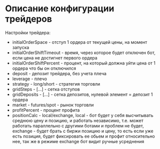 # Описание конфигурации трейдеров

Настройки трейдера:

* initialOrderSpace - отступ 1 ордера от текущей цены, на момент запуска
* initialOrderShiftTimeout - время, через которое будет отключен бот, если цена не достигнет первого ордера
* initialOrderShiftPercent - процент, на который должна уйти цена от 1 ордера что бы он отключился
* deposit - депозит трейдера, без учета плеча
* leverage - плечо
* strategy - long/short - стратегия торговли
* gridSteps - \[...] - сетка отступов
* gridDeposits - \[...] - сетка депозитов, нулевой элемент = депозит 1 ордера
* market - futures/spot - рынок торговли
* profitPercent - процент профита
* positionCalc - local/exchange, local - бот будет у себя высчитывать среднюю цену и позицию, и работать независимо, т.е. может работать параллельно с другими ботами и проблем не будет, exchange - будет брать с биржи позицию и цену, то есть если уже есть позиция, будет фиксировать ее обьем и профит относительно нее, так же в режиме exchange бот видит ручные усреднения
